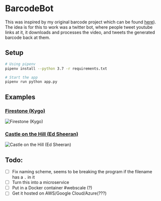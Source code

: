 # BarcodeBot

This was inspired by my original barcode project which can be found [here](https://github.com/AmritHariharan/FilmBarcode2)). The idea is for this to work was a twitter bot, where people tweet youtube links at it, it downloads and processes the video, and tweets the generated barcode back at them.

## Setup

``` bash
# Using pipenv
pipenv install --python 3.7 -r requirements.txt

# Start the app
pipenv run python app.py
```

## Examples

### [Firestone (Kygo)](https://www.youtube.com/watch?v=9Sc-ir2UwGU)

![Firestone (Kygo)](static/firestone_kygo.png)

### [Castle on the Hill (Ed Sheeran)](https://www.youtube.com/watch?v=K0ibBPhiaG0)

![Castle on the Hill (Ed Sheeran)](static/castle_edsheeran.png)

## Todo:
- [ ] Fix naming scheme, seems to be breaking the program if the filename has a `.` in it
- [ ] Turn this into a microservice
- [ ] Put in a Docker container #webscale (?)
- [ ] Get it hosted on AWS/Google Cloud/Azure(???)